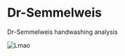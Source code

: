 # Dr-Semmelweis

Dr-Semmelweis handwashing analysis

![Lmao](https://github.com/DarkStarStrix/Dr-Semmelweis/assets/108637439/c290569b-9c34-4d01-91b9-cefb5712b9c0)
